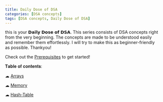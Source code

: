 ```yaml
---
title: Daily Dose of DSA
categories: [DSA concepts]
tags: [DSA concepts, Daily Dose of DSA]
---
```


this is your 𝗗𝗮𝗶𝗹𝘆 𝗗𝗼𝘀𝗲 𝗼𝗳 𝗗𝗦𝗔. This series consists of DSA concepts right from the very beginning. The concepts are made to be understood easily and remember them effortlessly. I will try to make this as beginner-friendly as possible. Thankyou!

Check out the [Prerequisites]() to get started!

𝐓𝐚𝐛𝐥𝐞 𝐨𝐟 𝐜𝐨𝐧𝐭𝐞𝐧𝐭𝐬:

☁︎ [Arrays]()

☁︎ [Memory]()

☁︎ [Hash-Table]()


